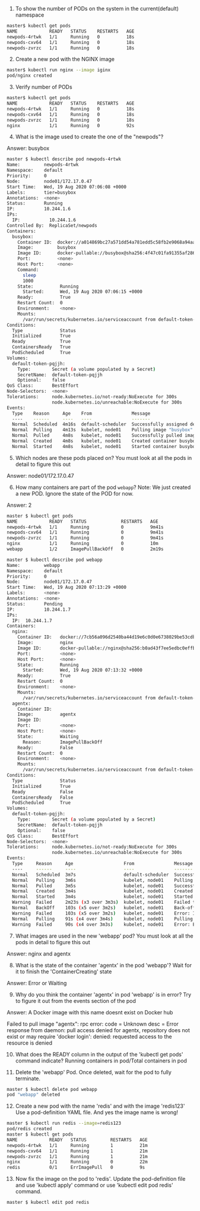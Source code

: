 1. To show the number of PODs on the system in the current(default) namespace
```bash
master$ kubectl get pods
NAME            READY   STATUS    RESTARTS   AGE
newpods-4rtwk   1/1     Running   0          18s
newpods-cxv64   1/1     Running   0          18s
newpods-zvrzc   1/1     Running   0          18s
```
2. Create a new pod with the NGINX image
```bash
master$ kubectl run nginx --image iginx
pod/nginx created
```
3. Verify number of PODs
```bash
master$ kubectl get pods
NAME            READY   STATUS    RESTARTS   AGE
newpods-4rtwk   1/1     Running   0          18s
newpods-cxv64   1/1     Running   0          18s
newpods-zvrzc   1/1     Running   0          18s
nginx           1/1     Running   0          92s
```
4. What is the image used to create the one of the "newpods"?

Answer: busybox
```bash
master $ kubectl describe pod newpods-4rtwk
Name:         newpods-4rtwk
Namespace:    default
Priority:     0
Node:         node01/172.17.0.47
Start Time:   Wed, 19 Aug 2020 07:06:08 +0000
Labels:       tier=busybox
Annotations:  <none>
Status:       Running
IP:           10.244.1.6
IPs:
  IP:           10.244.1.6
Controlled By:  ReplicaSet/newpods
Containers:
  busybox:
    Container ID:  docker://a014869bc27a571dd54a781edd5c58fb2e9068a94aa67288f5b515cc882a4ac4
    Image:         busybox
    Image ID:      docker-pullable://busybox@sha256:4f47c01fa91355af2865ac10fef5bf6ec9c7f42ad2321377c21e844427972977
    Port:          <none>
    Host Port:     <none>
    Command:
      sleep
      1000
    State:          Running
      Started:      Wed, 19 Aug 2020 07:06:15 +0000
    Ready:          True
    Restart Count:  0
    Environment:    <none>
    Mounts:
      /var/run/secrets/kubernetes.io/serviceaccount from default-token-pqjjh (ro)
Conditions:
  Type              Status
  Initialized       True
  Ready             True
  ContainersReady   True
  PodScheduled      True
Volumes:
  default-token-pqjjh:
    Type:        Secret (a volume populated by a Secret)
    SecretName:  default-token-pqjjh
    Optional:    false
QoS Class:       BestEffort
Node-Selectors:  <none>
Tolerations:     node.kubernetes.io/not-ready:NoExecute for 300s
                 node.kubernetes.io/unreachable:NoExecute for 300s
Events:
  Type    Reason     Age    From               Message
  ----    ------     ----   ----               -------
  Normal  Scheduled  4m16s  default-scheduler  Successfully assigned default/newpods-4rtwk to node01
  Normal  Pulling    4m13s  kubelet, node01    Pulling image "busybox"
  Normal  Pulled     4m8s   kubelet, node01    Successfully pulled image "busybox"
  Normal  Created    4m8s   kubelet, node01    Created container busybox
  Normal  Started    4m8s   kubelet, node01    Started container busybox
```
5. Which nodes are these pods placed on? You must look at all the pods in detail to figure this out

Answer: node01/172.17.0.47

6. How many containers are part of the pod `webapp`? Note: We just created a new POD. Ignore the state of the POD for now.

Answer: 2
```bash
master $ kubectl get pods
NAME            READY   STATUS             RESTARTS   AGE
newpods-4rtwk   1/1     Running            0          9m41s
newpods-cxv64   1/1     Running            0          9m41s
newpods-zvrzc   1/1     Running            0          9m41s
nginx           1/1     Running            0          10m
webapp          1/2     ImagePullBackOff   0          2m19s

master $ kubectl describe pod webapp
Name:         webapp
Namespace:    default
Priority:     0
Node:         node01/172.17.0.47
Start Time:   Wed, 19 Aug 2020 07:13:29 +0000
Labels:       <none>
Annotations:  <none>
Status:       Pending
IP:           10.244.1.7
IPs:
  IP:  10.244.1.7
Containers:
  nginx:
    Container ID:   docker://7cb56a096d2540ba44d19e6c0d0e6738029be53cdbc5fad7f77a242f0e52bb5b
    Image:          nginx
    Image ID:       docker-pullable://nginx@sha256:b0ad43f7ee5edbc0effbc14645ae7055e21bc1973aee5150745632a24a752661
    Port:           <none>
    Host Port:      <none>
    State:          Running
      Started:      Wed, 19 Aug 2020 07:13:32 +0000
    Ready:          True
    Restart Count:  0
    Environment:    <none>
    Mounts:
      /var/run/secrets/kubernetes.io/serviceaccount from default-token-pqjjh (ro)
  agentx:
    Container ID:
    Image:          agentx
    Image ID:
    Port:           <none>
    Host Port:      <none>
    State:          Waiting
      Reason:       ImagePullBackOff
    Ready:          False
    Restart Count:  0
    Environment:    <none>
    Mounts:
      /var/run/secrets/kubernetes.io/serviceaccount from default-token-pqjjh (ro)
Conditions:
  Type              Status
  Initialized       True
  Ready             False
  ContainersReady   False
  PodScheduled      True
Volumes:
  default-token-pqjjh:
    Type:        Secret (a volume populated by a Secret)
    SecretName:  default-token-pqjjh
    Optional:    false
QoS Class:       BestEffort
Node-Selectors:  <none>
Tolerations:     node.kubernetes.io/not-ready:NoExecute for 300s
                 node.kubernetes.io/unreachable:NoExecute for 300s
Events:
  Type     Reason     Age                   From               Message
  ----     ------     ----                  ----               -------
  Normal   Scheduled  3m7s                  default-scheduler  Successfully assigned default/webapp to node01
  Normal   Pulling    3m6s                  kubelet, node01    Pulling image "nginx"
  Normal   Pulled     3m5s                  kubelet, node01    Successfully pulled image "nginx"
  Normal   Created    3m4s                  kubelet, node01    Created container nginx
  Normal   Started    3m4s                  kubelet, node01    Started container nginx
  Warning  Failed     2m23s (x3 over 3m3s)  kubelet, node01    Failed to pull image "agentx": rpc error: code = Unknown desc= Error response from daemon: pull access denied for agentx, repository does not exist or may require 'docker login': denied: requested access to the resource is denied
  Normal   BackOff    103s (x5 over 3m2s)   kubelet, node01    Back-off pulling image "agentx"
  Warning  Failed     103s (x5 over 3m2s)   kubelet, node01    Error: ImagePullBackOff
  Normal   Pulling    91s (x4 over 3m4s)    kubelet, node01    Pulling image "agentx"
  Warning  Failed     90s (x4 over 3m3s)    kubelet, node01    Error: ErrImagePull
```
7. What images are used in the new 'webapp' pod?
You must look at all the pods in detail to figure this out

Answer: nginx and agentx

8. What is the state of the container 'agentx' in the pod 'webapp'?
Wait for it to finish the 'ContainerCreating' state

Answer: Error or Waiting

9. Why do you think the container 'agentx' in pod 'webapp' is in error?
Try to figure it out from the events section of the pod

Answer: A Docker image with this name doesnt exist on Docker hub

Failed to pull image "agentx": rpc error: code = Unknown desc = Error response from daemon: pull access denied for agentx, repository does not exist or may require 'docker login': denied: requested access to the resource is denied

10. What does the READY column in the output of the 'kubectl get pods' command indicate?
Running containers in pod/Total containers in pod

11. Delete the 'webapp' Pod.
Once deleted, wait for the pod to fully terminate.
```bash
master $ kubectl delete pod webapp
pod "webapp" deleted
```

12. Create a new pod with the name 'redis' and with the image 'redis123'
Use a pod-definition YAML file. And yes the image name is wrong!
```bash
master $ kubectl run redis --image=redis123
pod/redis created
master $ kubectl get pods
NAME            READY   STATUS         RESTARTS   AGE
newpods-4rtwk   1/1     Running        1          21m
newpods-cxv64   1/1     Running        1          21m
newpods-zvrzc   1/1     Running        1          21m
nginx           1/1     Running        0          22m
redis           0/1     ErrImagePull   0          9s
```

13. Now fix the image on the pod to 'redis'.
Update the pod-definition file and use 'kubectl apply' command or use 'kubectl edit pod redis' command.
```bash
master $ kubectl edit pod redis

```

